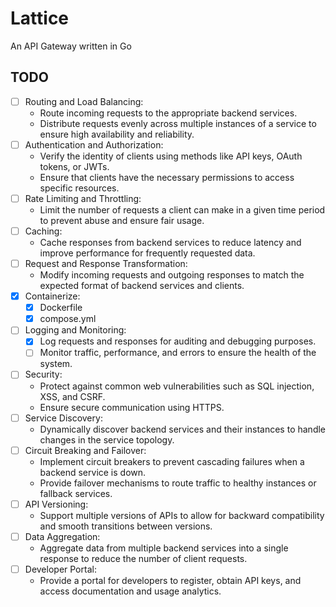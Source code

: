 # Lattice

An API Gateway written in Go

## TODO

-   [ ] Routing and Load Balancing:
    -   Route incoming requests to the appropriate backend services.
    -   Distribute requests evenly across multiple instances of a service to ensure high availability and reliability.
-   [ ] Authentication and Authorization:
    -   Verify the identity of clients using methods like API keys, OAuth tokens, or JWTs.
    -   Ensure that clients have the necessary permissions to access specific resources.
-   [ ] Rate Limiting and Throttling:
    -   Limit the number of requests a client can make in a given time period to prevent abuse and ensure fair usage.
-   [ ] Caching:
    -   Cache responses from backend services to reduce latency and improve performance for frequently requested data.
-   [ ] Request and Response Transformation:
    -   Modify incoming requests and outgoing responses to match the expected format of backend services and clients.
-   [x] Containerize:
    -   [x] Dockerfile
    -   [x] compose.yml
-   [ ] Logging and Monitoring:
    -   [x] Log requests and responses for auditing and debugging purposes.
    -   [ ] Monitor traffic, performance, and errors to ensure the health of the system.
-   [ ] Security:
    -   Protect against common web vulnerabilities such as SQL injection, XSS, and CSRF.
    -   Ensure secure communication using HTTPS.
-   [ ] Service Discovery:
    -   Dynamically discover backend services and their instances to handle changes in the service topology.
-   [ ] Circuit Breaking and Failover:
    -   Implement circuit breakers to prevent cascading failures when a backend service is down.
    -   Provide failover mechanisms to route traffic to healthy instances or fallback services.
-   [ ] API Versioning:
    -   Support multiple versions of APIs to allow for backward compatibility and smooth transitions between versions.
-   [ ] Data Aggregation:
    -   Aggregate data from multiple backend services into a single response to reduce the number of client requests.
-   [ ] Developer Portal:
    -   Provide a portal for developers to register, obtain API keys, and access documentation and usage analytics.
